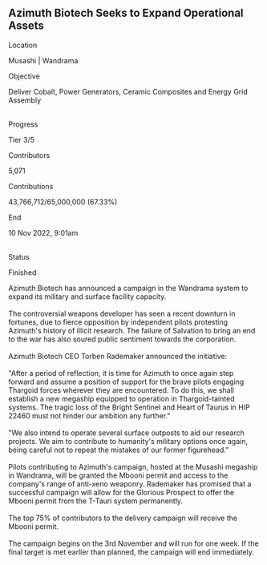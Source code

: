 ## Azimuth Biotech Seeks to Expand Operational Assets

Location

Musashi \| Wandrama

Objective

Deliver Cobalt, Power Generators, Ceramic Composites and Energy Grid
Assembly

\
Progress

Tier 3/5

Contributors

5,071

Contributions

43,766,712/65,000,000 (67.33%)

End

10 Nov 2022, 9:01am

\
Status

Finished

Azimuth Biotech has announced a campaign in the Wandrama system to
expand its military and surface facility capacity.\
\
The controversial weapons developer has seen a recent downturn in
fortunes, due to fierce opposition by independent pilots protesting
Azimuth\'s history of illicit research. The failure of Salvation to
bring an end to the war has also soured public sentiment towards the
corporation.\
\
Azimuth Biotech CEO Torben Rademaker announced the initiative:\
\
\"After a period of reflection, it is time for Azimuth to once again
step forward and assume a position of support for the brave pilots
engaging Thargoid forces wherever they are encountered. To do this, we
shall establish a new megaship equipped to operation in Thargoid-tainted
systems. The tragic loss of the Bright Sentinel and Heart of Taurus in
HIP 22460 must not hinder our ambition any further.\"\
\
\"We also intend to operate several surface outposts to aid our research
projects. We aim to contribute to humanity\'s military options once
again, being careful not to repeat the mistakes of our former
figurehead.\"\
\
Pilots contributing to Azimuth\'s campaign, hosted at the Musashi
megaship in Wandrama, will be granted the Mbooni permit and access to
the company\'s range of anti-xeno weaponry. Rademaker has promised that
a successful campaign will allow for the Glorious Prospect to offer the
Mbooni permit from the T-Tauri system permanently.\
\
The top 75% of contributors to the delivery campaign will receive the
Mbooni permit.\
\
The campaign begins on the 3rd November and will run for one week. If
the final target is met earlier than planned, the campaign will end
immediately.
